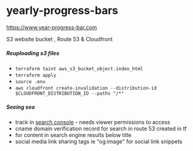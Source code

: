 # yearly-progress-bars

https://www.year-progress-bar.com

S3 website bucket , Route 53 & Cloudfront

##### Reuploading s3 files
- `terraform taint aws_s3_bucket_object.index_html`
- `terraform apply`
- `source .env`
- `aws cloudfront create-invalidation --distribution-id $CLOUDFRONT_DISTRIBUTION_ID --paths "/*" `

##### Seeing seo
- track in [search console](https://search.google.com/search-console/welcome?utm_source=about-page) - needs viewer permissions to access
- cname domain verification record for search in route 53 created in tf
- <meta name="description"> for content in search engine results below title
- social media link sharing tags ie "og:image" for social link snippets